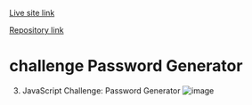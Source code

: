 
[Live site link](https://inawise.github.io/taskinator/)

[Repository link](https://github.com/InaWise/taskinator/blob/main/README.md)



# challenge Password Generator 
3. JavaScript Challenge: Password Generator
![image](https://user-images.githubusercontent.com/77795818/111086544-fad2c080-84f2-11eb-8d68-90f4d021ac60.png)

